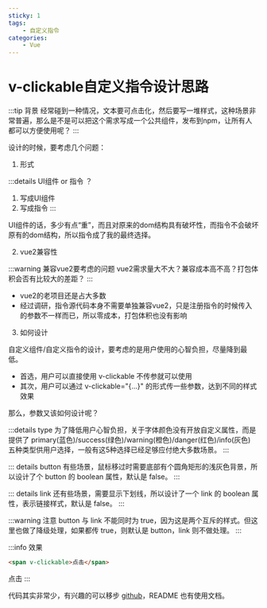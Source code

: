 ```yaml
---
sticky: 1
tags:
    - 自定义指令
categories:
    - Vue
---
```


# v-clickable自定义指令设计思路

:::tip 背景
经常碰到一种情况，文本要可点击化，然后要写一堆样式，这种场景非常普遍，那么是不是可以把这个需求写成一个公共组件，发布到npm，让所有人都可以方便使用呢？
:::

设计的时候，要考虑几个问题：

1. 形式

:::details UI组件 or 指令 ？
1. 写成UI组件
2. 写成指令
:::

UI组件的话，多少有点“重”，而且对原来的dom结构具有破坏性，而指令不会破坏原有的dom结构，所以指令成了我的最终选择。

2. vue2兼容性

:::warning 兼容vue2要考虑的问题
vue2需求量大不大？兼容成本高不高？打包体积会否有比较大的差距？
:::

- vue2的老项目还是占大多数
- 经过调研，指令源代码本身不需要单独兼容vue2，只是注册指令的时候传入的参数不一样而已，所以零成本，打包体积也没有影响

3. 如何设计

自定义组件/自定义指令的设计，要考虑的是用户使用的心智负担，尽量降到最低。

- 首选，用户可以直接使用 v-clickable 不传参就可以使用
- 其次，用户可以通过 v-clickable="{...}" 的形式传一些参数，达到不同的样式效果

那么，参数又该如何设计呢？

:::details type
为了降低用户心智负担，关于字体颜色没有开放自定义属性，而是提供了 primary(蓝色)/success(绿色)/warning(橙色)/danger(红色)/info(灰色) 五种类型供用户选择，一般有这5种选择已经足够应付绝大多数场景。
:::

::: details button
有些场景，鼠标移过时需要底部有个圆角矩形的浅灰色背景，所以设计了个 button 的 boolean 属性，默认是 false。
:::

::: details link
还有些场景，需要显示下划线，所以设计了一个 link 的 boolean 属性，表示链接样式，默认是 false。
:::

:::warning 注意
button 与 link 不能同时为 true，因为这是两个互斥的样式。但这里也做了降级处理，如果都传 true，则默认是 button，link 则不做处理。
:::

:::info 效果
```html
<span v-clickable>点击</span>
```
<span v-clickable>点击</span>
:::

代码其实非常少，有兴趣的可以移步 [github](https://github.com/rainlam163/v-clickable)，README 也有使用文档。